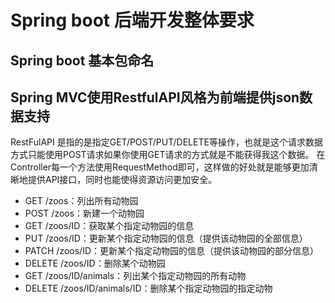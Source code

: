 # Spring boot 后端开发整体要求
## Spring boot 基本包命名
## Spring MVC使用RestfulAPI风格为前端提供json数据支持
RestFulAPI 是指的是指定GET/POST/PUT/DELETE等操作，也就是这个请求数据方式只能使用POST请求如果你使用GET请求的方式就是不能获得我这个数据。
在Controller每一个方法使用RequestMethod即可，这样做的好处就是能够更加清晰地提供API接口，同时也能使得资源访问更加安全。
* GET /zoos：列出所有动物园
* POST /zoos：新建一个动物园
* GET /zoos/ID：获取某个指定动物园的信息
* PUT /zoos/ID：更新某个指定动物园的信息（提供该动物园的全部信息）
* PATCH /zoos/ID：更新某个指定动物园的信息（提供该动物园的部分信息）
* DELETE /zoos/ID：删除某个动物园
* GET /zoos/ID/animals：列出某个指定动物园的所有动物
* DELETE /zoos/ID/animals/ID：删除某个指定动物园的指定动物
